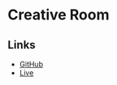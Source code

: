 # Creative Room

## Links

- [GitHub](https://github.com/akshaynmhc/creativeroom)
- [Live](https://creativeroom.vercel.app/)
